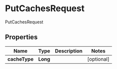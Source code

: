 

# PutCachesRequest

PutCachesRequest
## Properties

Name | Type | Description | Notes
------------ | ------------- | ------------- | -------------
**cacheType** | **Long** |  |  [optional]



